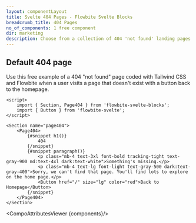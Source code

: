 ```yaml
---
layout: componentLayout
title: Svelte 404 Pages - Flowbite Svelte Blocks
breadcrumb_title: 404 Pages
no_of_components: 1 free component
dir: marketing
description: Choose from a collection of 404 'not found' landing pages coded with Tailwind CSS to show your website visitors when a page is unavailable or doesn't exist.
---
```


<script>
  import { TableProp, TableDefaultRow, CompoAttributesViewer } from '../utils'
  const components = 'Page404, Section'
</script>

## Default 404 page

Use this free example of a 404 "not found" page coded with Tailwind CSS and Flowbite when a user visits a page that doesn't exist with a button back to the homepage.

```svelte example
<script>
	import { Section, Page404 } from 'flowbite-svelte-blocks';
	import { Button } from 'flowbite-svelte';
</script>

<Section name="page404">
	<Page404>
		{#snippet h1()}
			404
		{/snippet}
		{#snippet paragraph()}
			<p class="mb-4 text-3xl font-bold tracking-tight text-gray-900 md:text-4xl dark:text-white">Something's missing.</p>
			<p class="mb-4 text-lg font-light text-gray-500 dark:text-gray-400">Sorry, we can't find that page. You'll find lots to explore on the home page.</p>
			<Button href="/" size="lg" color="red">Back to Homepage</Button>
		{/snippet}
	</Page404>
</Section>
```

<CompoAttributesViewer {components}/>

